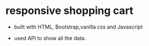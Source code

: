 # responsive shopping cart

- bullt with HTML, Bootstrap,vanilla css and Javascript

* used API to show all the data.
